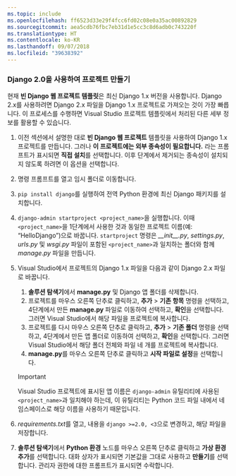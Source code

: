 ```yaml
---
ms.topic: include
ms.openlocfilehash: ff6523d33e29f4fcc6fd02c08e0a35ac00892829
ms.sourcegitcommit: aea5cdb76fbc7eb31d1e5cc3c8d6adb0c743220f
ms.translationtype: HT
ms.contentlocale: ko-KR
ms.lasthandoff: 09/07/2018
ms.locfileid: "39638392"
---
```

### <a name="create-a-project-using-django-20"></a>Django 2.0을 사용하여 프로젝트 만들기

현재 **빈 Django 웹 프로젝트 템플릿**은 최신 Django 1.x 버전을 사용합니다. Django 2.x를 사용하려면 Django 2.x 파일을 Django 1.x 프로젝트로 가져오는 것이 가장 빠릅니다. 이 프로세스를 수행하면 Visual Studio 프로젝트 템플릿에서 처리된 다른 세부 정보를 활용할 수 있습니다.

1. 이전 섹션에서 설명한 대로 **빈 Django 웹 프로젝트** 템플릿을 사용하여 Django 1.x 프로젝트를 만듭니다. 그러나 **이 프로젝트에는 외부 종속성이 필요합니다.** 라는 프롬프트가 표시되면 **직접 설치**를 선택합니다. 이후 단계에서 제거되는 종속성이 설치되지 않도록 하려면 이 옵션을 선택합니다.

1. 명령 프롬프트를 열고 임시 폴더로 이동합니다.

1. `pip install django`를 실행하여 전역 Python 환경에 최신 Django 패키지를 설치합니다.

1. `django-admin startproject <project_name>`을 실행합니다. 이때 `<project_name>`을 1단계에서 사용한 것과 동일한 프로젝트 이름(예: “HelloDjango”)으로 바꿉니다. `startproject` 명령은 *\_\_init\_\_.py*, *settings.py*, *urls.py* 및 *wsgi.py* 파일이 포함된 `<project_name>`과 일치하는 폴더와 함께 *manage.py* 파일을 만듭니다.

1. Visual Studio에서 프로젝트의 Django 1.x 파일을 다음과 같이 Django 2.x 파일로 바꿉니다.

    1. **솔루션 탐색기**에서 **manage.py** 및 Django 앱 폴더를 삭제합니다.
    1. 프로젝트를 마우스 오른쪽 단추로 클릭하고, **추가** > **기존 항목** 명령을 선택하고, 4단계에서 만든 **manage.py** 파일로 이동하여 선택하고, **확인**을 선택합니다. 그러면 Visual Studio에서 해당 파일을 프로젝트에 복사합니다.
    1. 프로젝트를 다시 마우스 오른쪽 단추로 클릭하고, **추가** > **기존 폴더** 명령을 선택하고, 4단계에서 만든 앱 폴더로 이동하여 선택하고, **확인**을 선택합니다. 그러면 Visual Studio에서 해당 폴더 전체와 파일 네 개를 프로젝트에 복사합니다.
    1. **manage.py**를 마우스 오른쪽 단추로 클릭하고 **시작 파일로 설정**을 선택합니다.

    > [!Important]
    > Visual Studio 프로젝트에 표시된 앱 이름은 `django-admin` 유틸리티에 사용된 `<project_name>`과 일치해야 하는데, 이 유틸리티는 Python 코드 파일 내에서 네임스페이스로 해당 이름을 사용하기 때문입니다.

1. *requirements.txt*를 열고, 내용을 `django >=2.0, <3`으로 변경하고, 해당 파일을 저장합니다.

1. **솔루션 탐색기**에서 **Python 환경** 노드를 마우스 오른쪽 단추로 클릭하고 **가상 환경 추가**를 선택합니다. 대화 상자가 표시되면 기본값을 그대로 사용하고 **만들기**를 선택합니다. 관리자 권한에 대한 프롬프트가 표시되면 수락합니다.